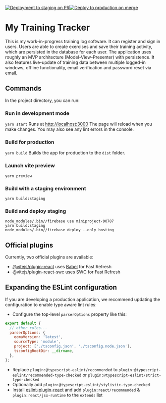 [![Deployment to staging on PR](https://github.com/erikmartinessanches/TrainingLog/actions/workflows/firebase-hosting-pull-request.yml/badge.svg)](https://github.com/erikmartinessanches/TrainingLog/actions/workflows/firebase-hosting-pull-request.yml)[![Deploy to production on merge](https://github.com/erikmartinessanches/TrainingLog/actions/workflows/firebase-hosting-merge.yml/badge.svg)](https://github.com/erikmartinessanches/TrainingLog/actions/workflows/firebase-hosting-merge.yml)

# My Training Tracker

This is my work-in-progress training log software. It can register and sign in users. Users are able to create exercises and save their training activity, which are persisted in the database for each user. The application uses roughly an MVP architecture (Model-View-Presenter) with persistence. It also features live-update of training data between multiple logged-in windows, offline functionality, email verification and password reset via email.

## Commands

In the project directory, you can run:

### Run in development mode

`yarn start`
Runs at [http://localhost:3000](http://localhost:3000) The page will reload when you make changes. You may also see any lint errors in the console.

<!-- ### `npm test`

Launches the test runner in the interactive watch mode.\
See the section about [running tests](https://facebook.github.io/create-react-app/docs/running-tests) for more information. !-->

### Build for production

`yarn build`
Builds the app for production to the `dist` folder.

### Launch vite preview

`yarn preview`

### Build with a staging environment

`yarn build:staging`

### Build and deploy staging

```
node_modules/.bin//firebase use miniproject-90787
yarn build:staging
node_modules/.bin//firebase deploy --only hosting
```

## Official plugins

Currently, two official plugins are available:

- [@vitejs/plugin-react](https://github.com/vitejs/vite-plugin-react/blob/main/packages/plugin-react/README.md) uses [Babel](https://babeljs.io/) for Fast Refresh
- [@vitejs/plugin-react-swc](https://github.com/vitejs/vite-plugin-react-swc) uses [SWC](https://swc.rs/) for Fast Refresh

## Expanding the ESLint configuration

If you are developing a production application, we recommend updating the configuration to enable type aware lint rules:

- Configure the top-level `parserOptions` property like this:

```js
export default {
  // other rules...
  parserOptions: {
    ecmaVersion: 'latest',
    sourceType: 'module',
    project: ['./tsconfig.json', './tsconfig.node.json'],
    tsconfigRootDir: __dirname,
  },
};
```

- Replace `plugin:@typescript-eslint/recommended` to `plugin:@typescript-eslint/recommended-type-checked` or `plugin:@typescript-eslint/strict-type-checked`
- Optionally add `plugin:@typescript-eslint/stylistic-type-checked`
- Install [eslint-plugin-react](https://github.com/jsx-eslint/eslint-plugin-react) and add `plugin:react/recommended` & `plugin:react/jsx-runtime` to the `extends` list
